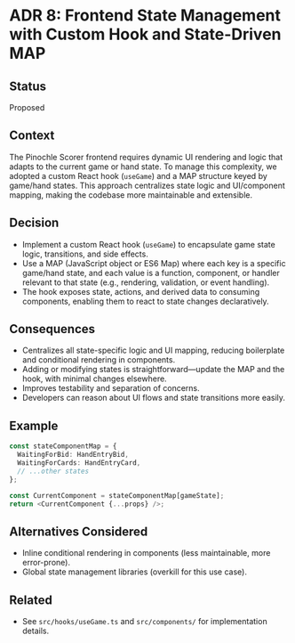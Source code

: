 # ADR 8: Frontend State Management with Custom Hook and State-Driven MAP

## Status
Proposed

## Context
The Pinochle Scorer frontend requires dynamic UI rendering and logic that adapts to the current game or hand state. To manage this complexity, we adopted a custom React hook (`useGame`) and a MAP structure keyed by game/hand states. This approach centralizes state logic and UI/component mapping, making the codebase more maintainable and extensible.

## Decision
- Implement a custom React hook (`useGame`) to encapsulate game state logic, transitions, and side effects.
- Use a MAP (JavaScript object or ES6 Map) where each key is a specific game/hand state, and each value is a function, component, or handler relevant to that state (e.g., rendering, validation, or event handling).
- The hook exposes state, actions, and derived data to consuming components, enabling them to react to state changes declaratively.

## Consequences
- Centralizes all state-specific logic and UI mapping, reducing boilerplate and conditional rendering in components.
- Adding or modifying states is straightforward—update the MAP and the hook, with minimal changes elsewhere.
- Improves testability and separation of concerns.
- Developers can reason about UI flows and state transitions more easily.

## Example
```typescript
const stateComponentMap = {
  WaitingForBid: HandEntryBid,
  WaitingForCards: HandEntryCard,
  // ...other states
};

const CurrentComponent = stateComponentMap[gameState];
return <CurrentComponent {...props} />;
```

## Alternatives Considered
- Inline conditional rendering in components (less maintainable, more error-prone).
- Global state management libraries (overkill for this use case).

## Related
- See `src/hooks/useGame.ts` and `src/components/` for implementation details.
